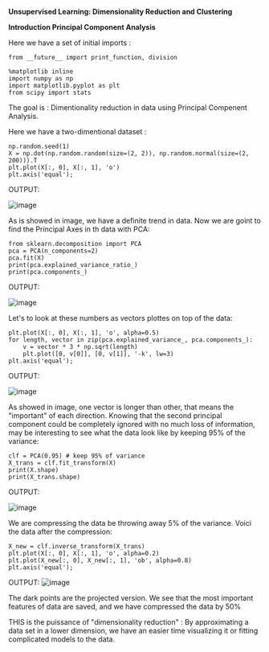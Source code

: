 **Unsupervised Learning: Dimensionality Reduction and Clustering**

**Introduction Principal Component Analysis**

Here we have a set of initial imports :

```
from __future__ import print_function, division

%matplotlib inline
import numpy as np
import matplotlib.pyplot as plt
from scipy import stats
```
The goal is : Dimentionality reduction in data using Principal Compenent Analysis.

Here we have a two-dimentional dataset :

```
np.random.seed(1)
X = np.dot(np.random.random(size=(2, 2)), np.random.normal(size=(2, 200))).T
plt.plot(X[:, 0], X[:, 1], 'o')
plt.axis('equal');
```
OUTPUT: 

![image](/uploads/c6f122419b6caba1c093777b07d0d484/image.png)

As is showed in image, we have a definite trend in data. Now we are goint to find the Principal Axes in th data with PCA:

```
from sklearn.decomposition import PCA
pca = PCA(n_components=2)
pca.fit(X)
print(pca.explained_variance_ratio_)
print(pca.components_)
```
OUTPUT:

![image](/uploads/79268d026cfcbae92e4353499fb1ba21/image.png)

Let's to look at these numbers as vectors plottes on top of the data:
```
plt.plot(X[:, 0], X[:, 1], 'o', alpha=0.5)
for length, vector in zip(pca.explained_variance_, pca.components_):
    v = vector * 3 * np.sqrt(length)
    plt.plot([0, v[0]], [0, v[1]], '-k', lw=3)
plt.axis('equal');
```
OUTPUT:

![image](/uploads/2437fee02587c54420582ff05c1245f2/image.png)

As showed in image, one vector is longer than other, that means the "important" of each direction. 
Knowing that the second principal component could be completely ignored with no much loss of information, may be interesting to see what the data look like by keeping 95% of the variance:
```
clf = PCA(0.95) # keep 95% of variance
X_trans = clf.fit_transform(X)
print(X.shape)
print(X_trans.shape)
```
OUTPUT:

![image](/uploads/ca6a90c93c7b14e5d5e6d7036fb71621/image.png)

We are compressing the data be throwing away 5% of the variance. Voici the data after the compression:
```
X_new = clf.inverse_transform(X_trans)
plt.plot(X[:, 0], X[:, 1], 'o', alpha=0.2)
plt.plot(X_new[:, 0], X_new[:, 1], 'ob', alpha=0.8)
plt.axis('equal');
```
OUTPUT:
![image](/uploads/f37d62b4662ed3f4124ec73a473f52e1/image.png)

The dark points are the projected version. We see that the most important features of data are saved, and we have compressed the data by 50%

THIS is the puissance of "dimensionality reduction" : By approximating a data set in a lower dimension, we have an easier time visualizing it or fitting complicated models to the data.






